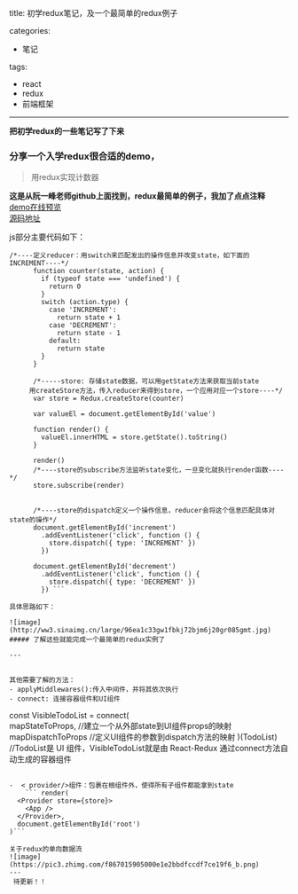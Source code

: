title: 初学redux笔记，及一个最简单的redux例子

categories:
- 笔记

tags:  
- react
- redux
- 前端框架
---


**把初学redux的一些笔记写了下来**
<!-- more -->


### 分享一个入学redux很合适的demo，
> 用redux实现计数器  

**这是从阮一峰老师github上面找到，redux最简单的例子，我加了点点注释**  
[demo在线预览](http://gaoxianglyx.top/redux-example/)  
[源码地址](https://github.com/gaoxianglyx/redux-notes/blob/master/index.html)

js部分主要代码如下：
 ``` 
 /*----定义reducer：用switch来匹配发出的操作信息并改变state，如下面的INCREMENT----*/
       function counter(state, action) {
         if (typeof state === 'undefined') {
           return 0
         }
         switch (action.type) {
           case 'INCREMENT':
             return state + 1
           case 'DECREMENT':
             return state - 1
           default:
             return state
         }
       }
 
       /*-----store: 存储state数据，可以用getState方法来获取当前state
      用createStore方法，传入reducer来得到store，一个应用对应一个store----*/
       var store = Redux.createStore(counter)
 
       var valueEl = document.getElementById('value')
 
       function render() {
         valueEl.innerHTML = store.getState().toString()
       }
 
       render()
       /*----store的subscribe方法监听state变化，一旦变化就执行render函数----*/    
       store.subscribe(render)
 
 
       /*----store的dispatch定义一个操作信息，reducer会将这个信息匹配具体对state的操作*/
       document.getElementById('increment')
         .addEventListener('click', function () {
           store.dispatch({ type: 'INCREMENT' })
         })
 
       document.getElementById('decrement')
         .addEventListener('click', function () {
           store.dispatch({ type: 'DECREMENT' })
         }) ```

具体思路如下：

![image](http://ww3.sinaimg.cn/large/96ea1c33gw1fbkj72bjm6j20gr085gmt.jpg)
##### 了解这些就能完成一个最简单的redux实例了

---


其他需要了解的方法：
- applyMiddlewares():传入中间件，并将其依次执行
- connect: 连接容器组件和UI组件 

```
const VisibleTodoList = connect(  
       mapStateToProps,  //建立一个从外部state到UI组件props的映射
       mapDispatchToProps  //定义UI组件的参数到dispatch方法的映射
)(TodoList)  
//TodoList是 UI 组件，VisibleTodoList就是由 React-Redux 通过connect方法自动生成的容器组件

```

-  < provider/>组件：包裹在根组件外，使得所有子组件都能拿到state  
    ``` render(
  <Provider store={store}>
    <App />
  </Provider>,
  document.getElementById('root')
)```
    
关于redux的单向数据流
![image](https://pic3.zhimg.com/f867015905000e1e2bbdfccdf7ce19f6_b.png)
---
 待更新！！
